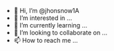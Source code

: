 - 👋 Hi, I’m @jhonsnow1A
- 👀 I’m interested in ...
- 🌱 I’m currently learning ...
- 💞️ I’m looking to collaborate on ...
- 📫 How to reach me ...

<!---
jhonsnow1A/jhonsnow1A is a ✨ special ✨ repository because its `README.md` (this file) appears on your GitHub profile.
You can click the Preview link to take a look at your changes.
--->
